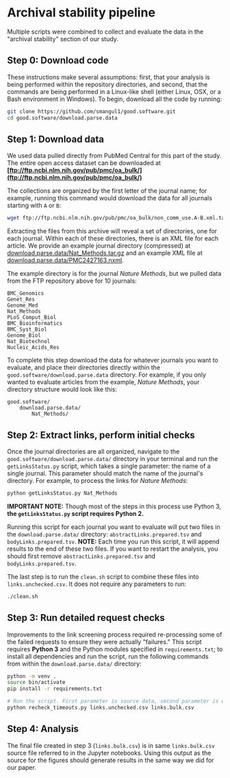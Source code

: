 # Archival stability pipeline

Multiple scripts were combined to collect and evaluate the data in the "archival stability" section of our study.

## Step 0: Download code

These instructions make several assumptions: first, that your analysis is being performed within the repository directories, and second, that the commands are being performed in a Linux-like shell (either Linux, OSX, or a Bash environment in Windows). To begin, download all the code by running:

```sh
git clone https://github.com/smangul1/good.software.git
cd good.software/download.parse.data
```

## Step 1: Download data

We used data pulled directly from PubMed Central for this part of the study. The entire open access dataset can be downloaded at **[ftp://ftp.ncbi.nlm.nih.gov/pub/pmc/oa_bulk/](ftp://ftp.ncbi.nlm.nih.gov/pub/pmc/oa_bulk/)**

The collections are organized by the first letter of the journal name; for example, running this command would download the data for all journals starting with `A` or `B`:

```sh
wget ftp://ftp.ncbi.nlm.nih.gov/pub/pmc/oa_bulk/non_comm_use.A-B.xml.tar.gz
```

Extracting the files from this archive will reveal a set of directories, one for each journal. Within each of these directories, there is an XML file for each article. We provide an example journal directory (compressed) at [download.parse.data/Nat_Methods.tar.gz](https://github.com/smangul1/good.software/blob/master/download.parse.data/Nat_Methods.tar.gz) and an example XML file at [download.parse.data/PMC2427163.nxml](https://github.com/smangul1/good.software/blob/master/download.parse.data/PMC2427163.nxml).

The example directory is for the journal _Nature Methods_, but we pulled data from the FTP repository above for 10 journals:

```
BMC_Genomics
Genet_Res
Genome_Med
Nat_Methods
PLoS_Comput_Biol
BMC_Bioinformatics
BMC_Syst_Biol
Genome_Biol
Nat_Biotechnol
Nucleic_Acids_Res
```

To complete this step download the data for whatever journals you want to evaluate, and place their directories directly within the `good.software/download.parse.data` directory. For example, if you only wanted to evaluate articles from the example, _Nature Methods_, your directory structure would look like this:

```
good.software/
    download.parse.data/
        Nat_Methods/
```

## Step 2: Extract links, perform initial checks

Once the journal directories are all organized, navigate to the `good.software/download.parse.data/` directory in your terminal and run the `getLinksStatus.py` script, which takes a single parameter: the name of a single journal. This parameter should match the name of the journal's directory. For example, to process the links for _Nature Methods_:

```sh
python getLinksStatus.py Nat_Methods
```

**IMPORTANT NOTE:** Though most of the steps in this process use Python 3, **the `getLinksStatus.py` script requires Python 2.**

Running this script for each journal you want to evaluate will put two files in the `download.parse.data/` directory: `abstractLinks.prepared.tsv` and `bodyLinks.prepared.tsv`. **NOTE:** Each time you run this script, it will append results to the end of these two files. If you want to restart the analysis, you should first remove `abstractLinks.prepared.tsv` and `bodyLinks.prepared.tsv`.

The last step is to run the `clean.sh` script to combine these files into `links.unchecked.csv`. It does not require any parameters to run:

```sh
./clean.sh
```

## Step 3: Run detailed request checks

Improvements to the link screening process required re-processing some of the failed requests to ensure they were actually "failures." This script requires **Python 3** and the Python modules specified in `requirements.txt`; to install all dependencies and run the script, run the following commands from within the `download.parse.data/` directory:

```sh
python -m venv .
source bin/activate
pip install -r requirements.txt

# Run the script. First parameter is source data, second parameter is where output should be directed.
python recheck_timeouts.py links.unchecked.csv links.bulk.csv
```

## Step 4: Analysis

The final file created in step 3 (`links.bulk.csv`) is in same `links.bulk.csv` source file referred to in the Jupyter notebooks. Using this output as the source for the figures should generate results in the same way we did for our paper.
